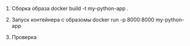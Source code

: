 1. Сборка образа 
docker build -t my-python-app .

2. Запуск контейнера с образомы
docker run -p 8000:8000 my-python-app

3. Проверка